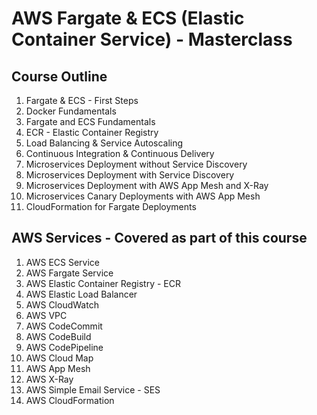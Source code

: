 # AWS Fargate & ECS (Elastic Container Service) - Masterclass

## Course Outline
1. Fargate & ECS - First Steps
2. Docker Fundamentals
3. Fargate and ECS Fundamentals
4. ECR - Elastic Container Registry
5. Load Balancing & Service Autoscaling
6. Continuous Integration & Continuous Delivery
7. Microservices Deployment without Service Discovery
8. Microservices Deployment with Service Discovery
9. Microservices Deployment with AWS App Mesh and X-Ray
10. Microservices Canary Deployments with AWS App Mesh
11. CloudFormation for Fargate Deployments

## AWS Services - Covered as part of this course
1. AWS ECS Service
2. AWS Fargate Service
3. AWS Elastic Container Registry - ECR
4. AWS Elastic Load Balancer
5. AWS CloudWatch
6. AWS VPC
7. AWS CodeCommit
8. AWS CodeBuild
9. AWS CodePipeline
10. AWS Cloud Map
11. AWS App Mesh
12. AWS X-Ray
13. AWS Simple Email Service - SES
14. AWS CloudFormation






